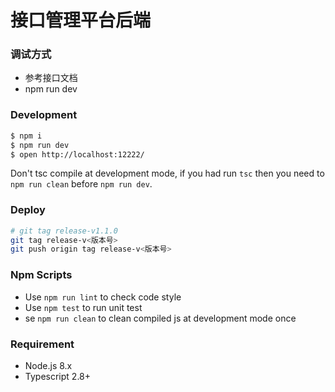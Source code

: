 # 接口管理平台后端

### 调试方式
- 参考接口文档
- npm run dev

### Development

```bash
$ npm i
$ npm run dev
$ open http://localhost:12222/
```

Don't tsc compile at development mode, if you had run `tsc` then you need to `npm run clean` before `npm run dev`.

### Deploy

```bash
# git tag release-v1.1.0
git tag release-v<版本号>
git push origin tag release-v<版本号>
```

### Npm Scripts

- Use `npm run lint` to check code style
- Use `npm test` to run unit test
- se `npm run clean` to clean compiled js at development mode once

### Requirement

- Node.js 8.x
- Typescript 2.8+
